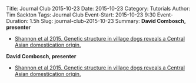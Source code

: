 Title: Journal Club 2015-10-23
Date: 2015-10-23
Category: Tutorials
Author: Tim Sackton
Tags: Journal Club
Event-Start: 2015-10-23 9:30
Event-Duration: 1.5h
Slug: journal-club-2015-10-23
Summary: <strong>David Combosch, presenter</strong><ul><li><a href="/images/PNAS-2015-Shannon-1516215112.pdf">Shannon et al 2015. Genetic structure in village dogs reveals a Central Asian domestication origin.</a></li></ul>

<strong>David Combosch, presenter</strong><ul><li><a href="/images/PNAS-2015-Shannon-1516215112.pdf">Shannon et al 2015. Genetic structure in village dogs reveals a Central Asian domestication origin.</a></li></ul>

